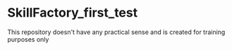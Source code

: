 # SkillFactory_first_test

This repository doesn't have any practical sense and is created for training purposes only 
